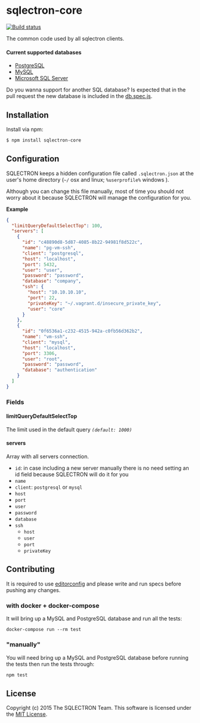 # sqlectron-core

[![Build status](https://ci.appveyor.com/api/projects/status/bdnpb06lu4sl0hwn/branch/master?svg=true)](https://ci.appveyor.com/project/maxcnunes/sqlectron-core/branch/master)

The common code used by all sqlectron clients.


#### Current supported databases
* [PostgreSQL](http://www.postgresql.org/)
* [MySQL](https://www.mysql.com/)
* [Microsoft SQL Server](http://www.microsoft.com/en-us/server-cloud/products/sql-server/)

Do you wanna support for another SQL database? Is expected that in the pull request the new database is included in the [db.spec.js](https://github.com/sqlectron/sqlectron-core/blob/master/spec/db.spec.js).

## Installation

Install via npm:

```bash
$ npm install sqlectron-core
```

## Configuration

SQLECTRON keeps a hidden configuration file called `.sqlectron.json` at the user's home directory (`~/` osx and linux; `%userprofile%` windows ).

Although you can change this file manually, most of time you should not worry about it because SQLECTRON will manage the configuration for you.

**Example**

```json
{
  "limitQueryDefaultSelectTop": 100,
  "servers": [
    {
      "id": "c48890d8-5d87-4085-8b22-94981f8d522c",
      "name": "pg-vm-ssh",
      "client": "postgresql",
      "host": "localhost",
      "port": 5432,
      "user": "user",
      "password": "password",
      "database": "company",
      "ssh": {
        "host": "10.10.10.10",
        "port": 22,
        "privateKey": "~/.vagrant.d/insecure_private_key",
        "user": "core"
      }
    },
    {
      "id": "0f6536a1-c232-4515-942a-c0fb56d362b2",
      "name": "vm-ssh",
      "client": "mysql",
      "host": "localhost",
      "port": 3306,
      "user": "root",
      "password": "password",
      "database": "authentication"
    }
  ]
}
```

### Fields

#### limitQueryDefaultSelectTop

The limit used in the default query *`(default: 1000)`*

#### servers

Array with all servers connection.

- `id`: in case including a new server manually there is no need setting an id field because SQLECTRON will do it for you
- `name`
- `client`: `postgresql` or `mysql`
- `host`
- `port`
- `user`
- `password`
- `database`
- `ssh`
  - `host`
  - `user`
  - `port`
  - `privateKey`



## Contributing

It is required to use [editorconfig](http://editorconfig.org/) and please write and run specs before pushing any changes.

### with docker + docker-compose

It will bring up a MySQL and PostgreSQL database and run all the tests:

```shell
docker-compose run --rm test
```

### "manually"

You will need bring up a MySQL and PostgreSQL database before running the tests then run the tests through:

```js
npm test
```

## License

Copyright (c) 2015 The SQLECTRON Team. This software is licensed under the [MIT License](http://raw.github.com/sqlectron/sqlectron-core/master/LICENSE).
